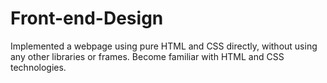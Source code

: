 # Front-end-Design
Implemented a webpage using pure HTML and CSS directly, without using any other libraries or frames. Become familiar with HTML and CSS technologies.
